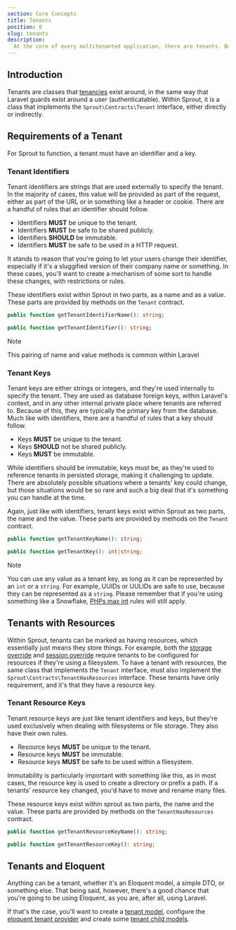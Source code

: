 ```yaml
---
section: Core Concepts
title: Tenants
position: 0
slug: tenants
description:
  At the core of every multitenanted application, there are tenants. But what exactly are tenants? What is my tenant, and how does Sprout deal with it?
---
```


## Introduction

Tenants are classes that [tenancies][1] exist around,
in the same way that Laravel guards exist around a user (authenticatable).
Within Sprout, it is a class that implements the `Sprout\Contracts\Tenant` interface, either directly or indirectly.

## Requirements of a Tenant

For Sprout to function, a tenant must have an identifier and a key.

### Tenant Identifiers

Tenant identifiers are strings that are used externally to specify the tenant.
In the majority of cases, this value will be provided as part of the request,
either as part of the URL or in something like a header or cookie.
There are a handful of rules that an identifier should follow.

- Identifiers **MUST** be unique to the tenant.
- Identifiers **MUST** be safe to be shared publicly.
- Identifiers **SHOULD** be immutable.
- Identifiers **MUST** be safe to be used in a HTTP request.

It stands to reason that you're going to let your users change their identifier,
especially if it's a sluggified version of their company name or something.
In these cases, you'll want to create a mechanism of some sort to handle these changes, with restrictions or rules.

These identifiers exist within Sprout in two parts, as a name and as a value.
These parts are provided by methods on the `Tenant` contract.

```php
public function getTenantIdentifierName(): string;

public function getTenantIdentifier(): string;
```

> [!NOTE]
> This pairing of name and value methods is common within Laravel
> 

### Tenant Keys

Tenant keys are either strings or integers, and they're used internally to specify the tenant.
They are used as database foreign keys, within Laravel's context,
and in any other internal private place where tenants are referred to.
Because of this, they are typically the primary key from the database.
Much like with identifiers, there are a handful of rules that a key should follow.

- Keys **MUST** be unique to the tenant.
- Keys **SHOULD** not be shared publicly.
- Keys **MUST** be immutable.

While identifiers should be immutable, keys must be,
as they're used to reference tenants in persisted storage, making it challenging to update.
There are absolutely possible situations where a tenants' key could change,
but those situations would be so rare and such a big deal that it's something you can handle at the time.

Again, just like with identifiers, tenant keys exist within Sprout as two parts, the name and the value.
These parts are provided by methods on the `Tenant` contract.

```php
public function getTenantKeyName(): string;

public function getTenantKey(): int|string;
```

> [!NOTE]
> You can use any value as a tenant key, as long as it can be represented by an `int` or a `string`.
> For example, UUIDs or UULIDs are safe to use, because they can be represented as a `string`.
> Please remember that if you're using something like a Snowflake,
> [PHPs max int](https://www.php.net/manual/en/reserved.constants.php#constant.php-int-max) rules will still apply.

## Tenants with Resources

Within Sprout, tenants can be marked as having resources, which essentially just means they store things.
For example,
both the [storage override][2] and [session override][3] require tenants
to be configured for resources if they're using a filesystem.
To have a tenant with resources, the same class that implements the `Tenant` interface, must also implement the
`Sprout\Contracts\TenantHasResources` interface.
These tenants have only requirement, and it's that they have a resource key.

### Tenant Resource Keys

Tenant resource keys are just like tenant identifiers and keys,
but they're used exclusively when dealing with filesystems or file storage.
They also have their own rules.

- Resource keys **MUST** be unique to the tenant.
- Resource keys **MUST** be immutable.
- Resource keys **MUST** be safe to be used within a filesystem.

Immutability is particularly important with something like this,
as in most cases, the resource key is used to create a directory or prefix a path.
If a tenants' resource key changed, you'd have to move and rename many files.

These resource keys exist within sprout as two parts, the name and the value. 
These parts are provided by methods on the `TenantHasResources` contract.

```php
public function getTenantResourceKeyName(): string;

public function getTenantResourceKey(): string;
```

## Tenants and Eloquent

Anything can be a tenant, whether it's an Eloquent model, a simple DTO, or something else.
That being said, however, there's a good chance that you're going to be using Eloquent,
as you are, after all, using Laravel.

If that's the case, you'll want to create a [tenant model][4],
configure the [eloquent tenant provider][5] and create some [tenant child models][6].

[1]:	tenancies
[2]:	storage-service-override
[3]:	session-service-override
[4]:	tenant-models
[5]:	eloquent-tenant-providers
[6]:	tenant-child-models
